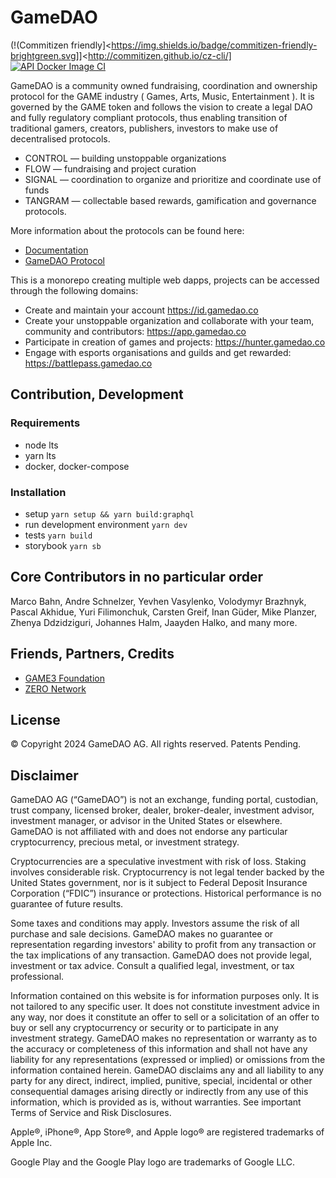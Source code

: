 # GameDAO

(!(Commitizen friendly]<https://img.shields.io/badge/commitizen-friendly-brightgreen.svg]]<http://commitizen.github.io/cz-cli/]
[![API Docker Image CI](https://github.com/gamedaoco/gamedao-haiku/actions/workflows/api-docker-image.yml/badge.svg?branch=dev)](https://github.com/gamedaoco/gamedao-haiku/actions/workflows/api-docker-image.yml)

GameDAO is a community owned fundraising, coordination and ownership protocol for the GAME industry ( Games, Arts, Music, Entertainment ). It is governed by the GAME token and follows the vision to create a legal DAO and fully regulatory compliant protocols, thus enabling transition of traditional gamers, creators, publishers, investors to make use of decentralised protocols.

- CONTROL — building unstoppable organizations
- FLOW — fundraising and project curation
- SIGNAL — coordination to organize and prioritize and coordinate use of funds
- TANGRAM — collectable based rewards, gamification and governance protocols.

More information about the protocols can be found here:
- [Documentation](https://docs.gamedao.co)
- [GameDAO Protocol](https://github.com/gamedaoco/gamedao-protocol)

This is a monorepo creating multiple web dapps, projects can be accessed through the following domains:

- Create and maintain your account https://id.gamedao.co
- Create your unstoppable organization and collaborate with your team, community and contributors: https://app.gamedao.co
- Participate in creation of games and projects: https://hunter.gamedao.co
- Engage with esports organisations and guilds and get rewarded: https://battlepass.gamedao.co

## Contribution, Development

### Requirements

- node lts
- yarn lts
- docker, docker-compose

### Installation

- setup `yarn setup && yarn build:graphql`
- run development environment `yarn dev`
- tests `yarn build`
- storybook `yarn sb`

## Core Contributors in no particular order

Marco Bahn, Andre Schnelzer, Yevhen Vasylenko, Volodymyr Brazhnyk, Pascal Akhidue, Yuri Filimonchuk, Carsten Greif, Inan Güder, Mike Planzer, Zhenya Ddzidziguri, Johannes Halm, Jaayden Halko, and many more.

## Friends, Partners, Credits

- [GAME3 Foundation](https://game3.foundation)
- [ZERO Network](https://zero.io)

## License

© Copyright 2024 GameDAO AG.
All rights reserved.
Patents Pending.

## Disclaimer

GameDAO AG (“GameDAO”) is not an exchange, funding portal, custodian, trust company, licensed broker, dealer, broker-dealer, investment advisor, investment manager, or advisor in the United States or elsewhere. GameDAO is not affiliated with and does not endorse any particular cryptocurrency, precious metal, or investment strategy.

Cryptocurrencies are a speculative investment with risk of loss. Staking involves considerable risk. Cryptocurrency is not legal tender backed by the United States government, nor is it subject to Federal Deposit Insurance Corporation (“FDIC”) insurance or protections. Historical performance is no guarantee of future results.

Some taxes and conditions may apply. Investors assume the risk of all purchase and sale decisions. GameDAO makes no guarantee or representation regarding investors' ability to profit from any transaction or the tax implications of any transaction. GameDAO does not provide legal, investment or tax advice. Consult a qualified legal, investment, or tax professional.

Information contained on this website is for information purposes only. It is not tailored to any specific user. It does not constitute investment advice in any way, nor does it constitute an offer to sell or a solicitation of an offer to buy or sell any cryptocurrency or security or to participate in any investment strategy. GameDAO makes no representation or warranty as to the accuracy or completeness of this information and shall not have any liability for any representations (expressed or implied) or omissions from the information contained herein. GameDAO disclaims any and all liability to any party for any direct, indirect, implied, punitive, special, incidental or other consequential damages arising directly or indirectly from any use of this information, which is provided as is, without warranties. See important Terms of Service and Risk Disclosures.

Apple®, iPhone®, App Store®, and Apple logo® are registered trademarks of Apple Inc.

Google Play and the Google Play logo are trademarks of Google LLC.
